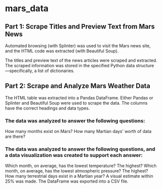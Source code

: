 # mars_data
## Part 1: Scrape Titles and Preview Text from Mars News
Automated browsing (with Splinter) was used to visit the Mars news site, and the HTML code was extracted (with Beautiful Soup).

The titles and preview text of the news articles were scraped and extracted.
The scraped information was stored in the specified Python data structure—specifically, a list of dictionaries.

## Part 2: Scrape and Analyze Mars Weather Data

The HTML table was extracted into a Pandas DataFrame. Either Pandas or Splinter and Beautiful Soup were used to scrape the data. The columns have the correct headings and data types.

### The data was analyzed to answer the following questions:

How many months exist on Mars?
How many Martian days' worth of data are there? 

### The data was analyzed to answer the following questions, and a data visualization was created to support each answer:

Which month, on average, has the lowest temperature? The highest? 
Which month, on average, has the lowest atmospheric pressure? The highest? 
How many terrestrial days exist in a Martian year? A visual estimate within 25% was made.
The DataFrame was exported into a CSV file. 

